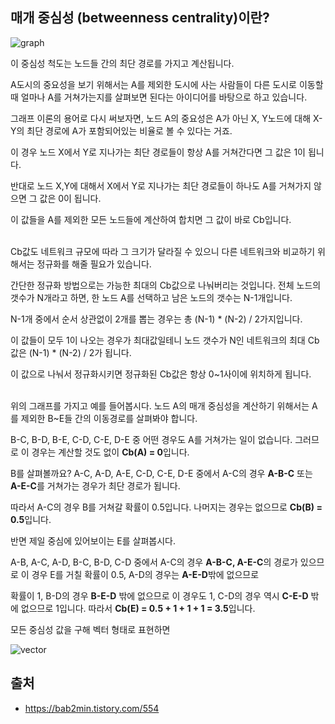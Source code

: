 ## 매개 중심성 (betweenness centrality)이란?

![graph](https://t1.daumcdn.net/cfile/tistory/2713903458CCE1DB12)

이 중심성 척도는 노드들 간의 최단 경로를 가지고 계산됩니다.  

A도시의 중요성을 보기 위해서는 A를 제외한 도시에 사는 사람들이 다른 도시로 이동할때 얼마나 A를 거쳐가는지를 살펴보면 된다는 아이디어를 바탕으로 하고 있습니다.  

그래프 이론의 용어로 다시 써보자면, 노드 A의 중요성은 A가 아닌 X, Y노드에 대해 X-Y의 최단 경로에 A가 포함되어있는 비율로 볼 수 있다는 거죠.  

이 경우 노드 X에서 Y로 지나가는 최단 경로들이 항상 A를 거쳐간다면 그 값은 1이 됩니다.  

반대로 노드 X,Y에 대해서 X에서 Y로 지나가는 최단 경로들이 하나도 A를 거쳐가지 않으면 그 값은 0이 됩니다.  

이 값들을 A를 제외한 모든 노드들에 계산하여 합치면 그 값이 바로 Cb입니다.<br></br>

Cb값도 네트워크 규모에 따라 그 크기가 달라질 수 있으니 다른 네트워크와 비교하기 위해서는 정규화를 해줄 필요가 있습니다.  

간단한 정규화 방법으로는 가능한 최대의 Cb값으로 나눠버리는 것입니다. 전체 노드의 갯수가 N개라고 하면, 한 노드 A를 선택하고 남은 노드의 갯수는 N-1개입니다.  

N-1개 중에서 순서 상관없이 2개를 뽑는 경우는 총 (N-1) * (N-2) / 2가지입니다.  

이 값들이 모두 1이 나오는 경우가 최대값일테니 노드 갯수가 N인 네트워크의 최대 Cb값은 (N-1) * (N-2) / 2가 됩니다.  

이 값으로 나눠서 정규화시키면 정규화된 Cb값은 항상 0~1사이에 위치하게 됩니다.<br></br>

위의 그래프를 가지고 예를 들어봅시다. 노드 A의 매개 중심성을 계산하기 위해서는 A를 제외한 B~E들 간의 이동경로를 살펴봐야 합니다.  

B-C, B-D, B-E, C-D, C-E, D-E 중 어떤 경우도 A를 거쳐가는 일이 없습니다. 그러므로 이 경우는 계산할 것도 없이 **Cb(A) = 0**입니다.  

B를 살펴볼까요? A-C, A-D, A-E, C-D, C-E, D-E 중에서 A-C의 경우 **A-B-C** 또는 **A-E-C**를 거쳐가는 경우가 최단 경로가 됩니다.  

따라서 A-C의 경우 B를 거쳐갈 확률이 0.5입니다. 나머지는 경우는 없으므로 **Cb(B) = 0.5**입니다.  

반면 제일 중심에 있어보이는 E를 살펴봅시다.  

A-B, A-C, A-D, B-C, B-D, C-D 중에서 A-C의 경우 **A-B-C, A-E-C**의 경로가 있으므로 이 경우 E를 거칠 확률이 0.5, A-D의 경우는 **A-E-D**밖에 없으므로  

확률이 1, B-D의 경우 **B-E-D** 밖에 없으므로 이 경우도 1, C-D의 경우 역시 **C-E-D** 밖에 없으므로 1입니다. 따라서 **Cb(E) = 0.5 + 1 + 1 + 1 = 3.5**입니다.  

모든 중심성 값을 구해 벡터 형태로 표현하면

![vector](https://t1.daumcdn.net/cfile/tistory/214BDB4658CCF0DC11)

## 출처

* https://bab2min.tistory.com/554
